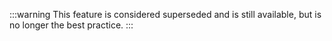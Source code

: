 :::warning
This feature is considered superseded and is still available, but is no longer the best practice.
:::

